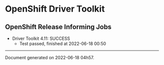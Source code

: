 
OpenShift Driver Toolkit
========================

OpenShift Release Informing Jobs
--------------------------------



* Driver Toolkit 4.11: SUCCESS
  - Test passed, finished at 2022-06-18 00:50






---
Document generated on 2022-06-18 04h57.
